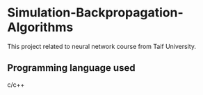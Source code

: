 # Simulation-Backpropagation-Algorithms
This project related to neural network course from Taif University.
## Programming language used
c/c++
